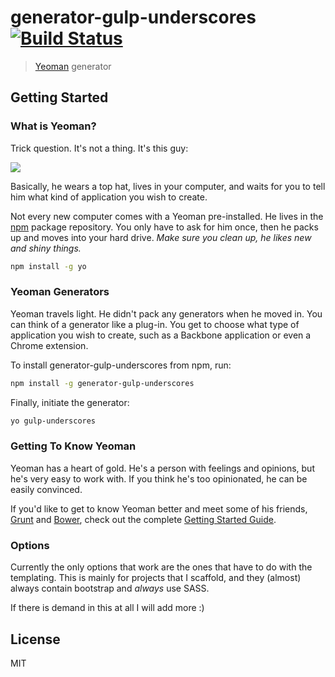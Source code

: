 # generator-gulp-underscores [![Build Status](https://travis-ci.org/webmakersteve/generator-gulp-underscores.svg?branch=master)](https://travis-ci.org/webmakersteve/generator-gulp-underscores)

> [Yeoman](http://yeoman.io) generator


## Getting Started

### What is Yeoman?

Trick question. It's not a thing. It's this guy:

![](http://i.imgur.com/JHaAlBJ.png)

Basically, he wears a top hat, lives in your computer, and waits for you to tell him what kind of application you wish to create.

Not every new computer comes with a Yeoman pre-installed. He lives in the [npm](https://npmjs.org) package repository. You only have to ask for him once, then he packs up and moves into your hard drive. *Make sure you clean up, he likes new and shiny things.*

```bash
npm install -g yo
```

### Yeoman Generators

Yeoman travels light. He didn't pack any generators when he moved in. You can think of a generator like a plug-in. You get to choose what type of application you wish to create, such as a Backbone application or even a Chrome extension.

To install generator-gulp-underscores from npm, run:

```bash
npm install -g generator-gulp-underscores
```

Finally, initiate the generator:

```bash
yo gulp-underscores
```

### Getting To Know Yeoman

Yeoman has a heart of gold. He's a person with feelings and opinions, but he's very easy to work with. If you think he's too opinionated, he can be easily convinced.

If you'd like to get to know Yeoman better and meet some of his friends, [Grunt](http://gruntjs.com) and [Bower](http://bower.io), check out the complete [Getting Started Guide](https://github.com/yeoman/yeoman/wiki/Getting-Started).

### Options

Currently the only options that work are the ones that have to do with the templating. This is mainly for projects that I scaffold, and they (almost) always contain bootstrap and *always* use SASS.

If there is demand in this at all I will add more :)

## License

MIT
